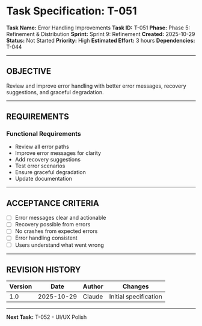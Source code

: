 # Task Specification: T-051

**Task Name:** Error Handling Improvements
**Task ID:** T-051
**Phase:** Phase 5: Refinement & Distribution
**Sprint:** Sprint 9: Refinement
**Created:** 2025-10-29
**Status:** Not Started
**Priority:** High
**Estimated Effort:** 3 hours
**Dependencies:** T-044

---

## OBJECTIVE

Review and improve error handling with better error messages, recovery suggestions, and graceful degradation.

---

## REQUIREMENTS

### Functional Requirements

- Review all error paths
- Improve error messages for clarity
- Add recovery suggestions
- Test error scenarios
- Ensure graceful degradation
- Update documentation

---

## ACCEPTANCE CRITERIA

- [ ] Error messages clear and actionable
- [ ] Recovery possible from errors
- [ ] No crashes from expected errors
- [ ] Error handling consistent
- [ ] Users understand what went wrong

---

## REVISION HISTORY

| Version | Date       | Author | Changes                    |
|---------|------------|--------|-----------------------------|
| 1.0     | 2025-10-29 | Claude | Initial specification       |

---

**Next Task:** T-052 - UI/UX Polish
